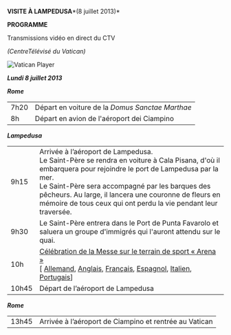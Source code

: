 **VISITE À LAMPEDUSA***(8 juillet 2013)*

**PROGRAMME**

Transmissions vidéo en direct du CTV

*(CentreTélévisé du Vatican)*

![Vatican Player](/content/dam/francesco/images/img/player.jpg)

***Lundi 8 juillet 2013***

***Rome***

|     |     |
| --- | --- |
| 7h20 | Départ en voiture de la *Domus Sanctae Marthae* |
| 8h | Départ en avion de l'aéroport dei Ciampino |

***Lampedusa***

|     |     |
| --- | --- |
| 9h15 | Arrivée à l’aéroport de Lampedusa. <br>Le Saint-Père se rendra en voiture à Cala Pisana, d'où il embarquera pour rejoindre le port de Lampedusa par la mer.<br>Le Saint-Père sera accompagné par les barques des pêcheurs. Au large, il lancera une couronne de fleurs en mémoire de tous ceux qui ont perdu la vie pendant leur traversée. |
| 9h30 | Le Saint-Père entrera dans le Port de Punta Favarolo et saluera un groupe d'immigrés qui l'auront attendu sur le quai. |
| 10h | [Célébration de la Messe sur le terrain de sport « Arena »](/content/francesco/fr/homilies/2013/documents/papa-francesco_20130708_omelia-lampedusa.html)<br> \[ [Allemand](/content/francesco/de/homilies/2013/documents/papa-francesco_20130708_omelia-lampedusa.html), [Anglais](/content/francesco/en/homilies/2013/documents/papa-francesco_20130708_omelia-lampedusa.html), [Français](/content/francesco/fr/homilies/2013/documents/papa-francesco_20130708_omelia-lampedusa.html), [Espagnol](/content/francesco/es/homilies/2013/documents/papa-francesco_20130708_omelia-lampedusa.html), [Italien](/content/francesco/it/homilies/2013/documents/papa-francesco_20130708_omelia-lampedusa.html), [Portugais](/content/francesco/pt/homilies/2013/documents/papa-francesco_20130708_omelia-lampedusa.html)\] |
| 10h45 | Départ de l’aéroport de Lampedusa |

***Rome***

|     |     |
| --- | --- |
| 13h45 | Arrivée à l’aéroport de Ciampino et rentrée au Vatican |